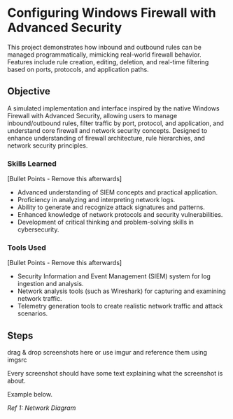 # Configuring Windows Firewall with Advanced Security
This project demonstrates how inbound and outbound rules can be managed programmatically, mimicking real-world firewall behavior. Features include rule creation, editing, deletion, and real-time filtering based on ports, protocols, and application paths.

## Objective

A simulated implementation and interface inspired by the native Windows Firewall with Advanced Security, allowing users to manage inbound/outbound rules, filter traffic by port, protocol, and application, and understand core firewall and network security concepts. Designed to enhance understanding of firewall architecture, rule hierarchies, and network security principles.

### Skills Learned
[Bullet Points - Remove this afterwards]

- Advanced understanding of SIEM concepts and practical application.
- Proficiency in analyzing and interpreting network logs.
- Ability to generate and recognize attack signatures and patterns.
- Enhanced knowledge of network protocols and security vulnerabilities.
- Development of critical thinking and problem-solving skills in cybersecurity.

### Tools Used
[Bullet Points - Remove this afterwards]

- Security Information and Event Management (SIEM) system for log ingestion and analysis.
- Network analysis tools (such as Wireshark) for capturing and examining network traffic.
- Telemetry generation tools to create realistic network traffic and attack scenarios.

## Steps
drag & drop screenshots here or use imgur and reference them using imgsrc

Every screenshot should have some text explaining what the screenshot is about.

Example below.

*Ref 1: Network Diagram*

